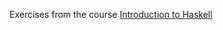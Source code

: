 Exercises from the course [Introduction to Haskell](http://www.seas.upenn.edu/~cis194/spring13/lectures.html)
